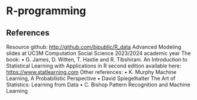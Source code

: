 # R-programming

## References
Resource github: http://github.com/bjpublic/R_data
Advanced Modeling slides at UC3M Computation Social Science 2023/2024 academic year
The book:
• G. James, D. Witten, T. Hastie and R. Tibshirani.
An Introduction to Statistical Learning with Applications in R second edition available here: https://www.statlearning.com
Other references:
• K. Murphy
Machine Learning, A Probabilistic Perspective
• David Spiegelhalter
The Art of Statistics: Learning from Data
• C. Bishop
Pattern Recognition and Machine Learning








